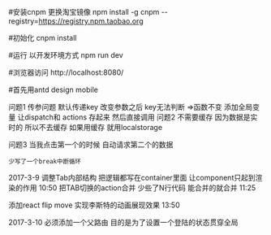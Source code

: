 #安装cnpm 更换淘宝镜像
npm install -g cnpm --registry=https://registry.npm.taobao.org

#初始化
cnpm install

#运行 以开发环境方式
npm run dev

#浏览器访问
http://localhost:8080/

#首先用antd design mobile

问题1  传参问题 默认传递key 改变参数之后 key无法判断  =>函数不变 添加全局变量  让dispatch和 actions 存起来 然后直接调用
问题2   不需要缓存 因为数据是实时的  所以不去缓存 如果用缓存 就用localstorage

问题3  当我点击第一个的时候  自动请求第二个的数据  
```
少写了一个break中断循环
```

2017-3-9
调整Tab内部结构 把逻辑都写在container里面 让component只起到渲染的作用  10:50
把TAB切换的action合并  少些了N行代码  能合并的就合并  11:25


添加react flip move 实现李斯特的动画展现效果 13:50

2017-3-10
必须添加一个父路由 目的是为了设置一个登陆的状态贯穿全局